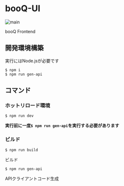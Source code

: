 # booQ-UI
![main](https://github.com/traPtitech/booQ-UI/workflows/main/badge.svg)

booQ Frontend

## 開発環境構築
実行にはNode.jsが必要です

```shell
$ npm i
$ npm run gen-api
```

## コマンド
### ホットリロード環境
```shell
$ npm run dev
```

**実行前に一度`$ npm run gen-api`を実行する必要があります**

### ビルド
```shell
$ npm run build
```
ビルド

```shell
$ npm run gen-api
```
APIクライアントコード生成
